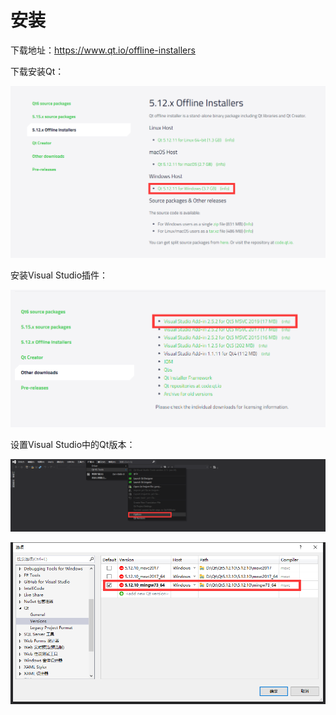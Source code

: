 # 安装

下载地址：https://www.qt.io/offline-installers

下载安装Qt：

![image-20210719212419361](.img/image-20210719212419361.png)

安装Visual Studio插件：

![image-20210719212458272](.img/image-20210719212458272.png)

设置Visual Studio中的Qt版本：

![image-20210719212646604](.img/image-20210719212646604.png)

![image-20210719212802549](.img/image-20210719212802549.png)

